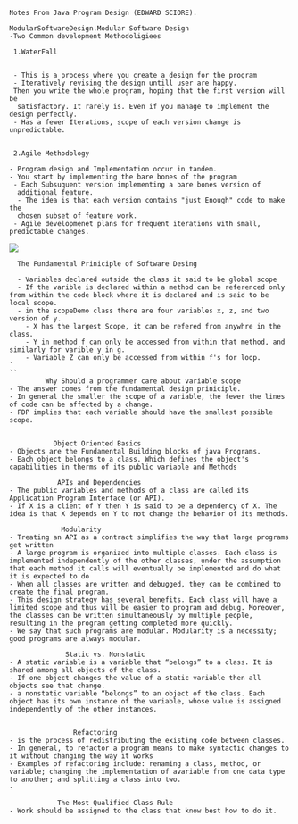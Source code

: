            

    Notes From Java Program Design (EDWARD SCIORE).

    ModularSoftwareDesign.Modular Software Design
    -Two Common development Methodoligiees

     1.WaterFall


     - This is a process where you create a design for the program
     - Iteratively revising the design untill user are happy.
     Then you write the whole program, hoping that the first version will be 
      satisfactory. It rarely is. Even if you manage to implement the design perfectly.
     - Has a fewer Iterations, scope of each version change is unpredictable.


     2.Agile Methodology

    - Program design and Implementation occur in tandem.
    - You start by implementing the bare bones of the program
     - Each Subsuquent version implementing a bare bones version of 
      additional feature.
      - The idea is that each version contains "just Enough" code to make the 
      chosen subset of feature work.
     - Agile developmenet plans for frequent iterations with small, predictable changes.


![](https://d112uwirao0vo9.cloudfront.net/wp-content/uploads/2019/04/Waterfall-vs-Agile-1.jpg?raw=true)

    

      The Fundamental Priniciple of Software Desing
```- A program should be designed so that any change to it will affect only a small, predictable portion of the code.
  - Variables declared outside the class it said to be global scope
  - If the varible is declared within a method can be referenced only from within the code block where it is declared and is said to be local scope.
  - in the scopeDemo class there are four variables x, z, and two version of y.
    - X has the largest Scope, it can be refered from anywhre in the class.
    - Y in method f can only be accessed from within that method, and similarly for varible y in g.
    - Variable Z can only be accessed from within f's for loop.
`
``
         Why Should a programmer care about variable scope
- The answer comes from the fundamental design priniciple. 
- In general the smaller the scope of a variable, the fewer the lines of code can be affected by a change. 
- FDP implies that each variable should have the smallest possible scope.


           Object Oriented Basics
- Objects are the Fundamental Building blocks of java Programs.
- Each object belongs to a class. Which defines the object's capabilities in therms of its public variable and Methods

            APIs and Dependencies
- The public variables and methods of a class are called its Application Program Interface (or API).
- If X is a client of Y then Y is said to be a dependency of X. The idea is that X depends on Y to not change the behavior of its methods. 

             Modularity
- Treating an API as a contract simplifies the way that large programs get written
- A large program is organized into multiple classes. Each class is implemented independently of the other classes, under the assumption that each method it calls will eventually be implemented and do what it is expected to do
- When all classes are written and debugged, they can be combined to create the final program.
- This design strategy has several benefits. Each class will have a limited scope and thus will be easier to program and debug. Moreover, the classes can be written simultaneously by multiple people, resulting in the program getting completed more quickly.
- We say that such programs are modular. Modularity is a necessity; good programs are always modular. 

              Static vs. Nonstatic
- A static variable is a variable that “belongs” to a class. It is shared among all objects of the class.
- If one object changes the value of a static variable then all objects see that change.
- a nonstatic variable “belongs” to an object of the class. Each object has its own instance of the variable, whose value is assigned independently of the other instances.


                Refactoring
- is the process of redistributing the existing code between classes.
- In general, to refactor a program means to make syntactic changes to it without changing the way it works
- Examples of refactoring include: renaming a class, method, or variable; changing the implementation of avariable from one data type to another; and splitting a class into two.
- 

            The Most Qualified Class Rule
- Work should be assigned to the class that know best how to do it.